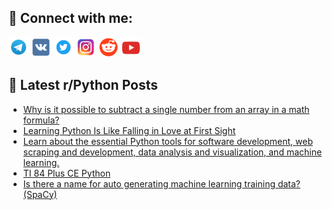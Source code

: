 ## 🔎 Connect with me:
[<img src="https://github.com/bullbesh/bullbesh/blob/main/images/Telegram.png" width="32" height="32" />](https://t.me/bullbesh)
[<img src="https://github.com/bullbesh/bullbesh/blob/main/images/VK.png" width="32" height="32" />](https://vk.com/bullbesh)
[<img src="https://github.com/bullbesh/bullbesh/blob/main/images/Twitter.png" width="32" height="32" />](https://twitter.com/bullbesh1)
[<img src="https://github.com/bullbesh/bullbesh/blob/main/images/Instagram.png" width="32" height="32" />](https://www.instagram.com/bullbesh)
[<img src="https://github.com/bullbesh/bullbesh/blob/main/images/Reddit.png" width="32" height="32" />](https://www.reddit.com/user/bullbesh)
[<img src="https://github.com/bullbesh/bullbesh/blob/main/images/YouTube.png" width="32" height="32" />](https://www.youtube.com/channel/UCtfjRs6uzgq5mfm8S06WTcg)

## 📕 Latest r/Python Posts
<!-- BLOG-POST-LIST:START -->
- [Why is it possible to subtract a single number from an array in a math formula?](https://www.reddit.com/r/Python/comments/wyyb6y/why_is_it_possible_to_subtract_a_single_number/)
- [Learning Python Is Like Falling in Love at First Sight](https://www.reddit.com/r/Python/comments/wywr95/learning_python_is_like_falling_in_love_at_first/)
- [Learn about the essential Python tools for software development, web scraping and development, data analysis and visualization, and machine learning.](https://www.reddit.com/r/Python/comments/wyuw7x/learn_about_the_essential_python_tools_for/)
- [TI 84 Plus CE Python](https://www.reddit.com/r/Python/comments/wyte5w/ti_84_plus_ce_python/)
- [Is there a name for auto generating machine learning training data? &lpar;SpaCy&rpar;](https://www.reddit.com/r/Python/comments/wyoux1/is_there_a_name_for_auto_generating_machine/)
<!-- BLOG-POST-LIST:END -->
